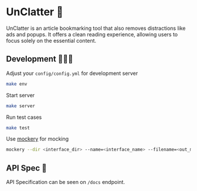 # UnClatter 📑

UnClatter is an article bookmarking tool that also removes distractions like ads and popups. It offers a clean reading experience, allowing users to focus solely on the essential content.

## Development 🧑🏻‍💻

Adjust your `config/config.yml` for development server

```bash
make env
```

Start server

```bash
make server
```

Run test cases

```bash
make test
```

Use [mockery](https://github.com/vektra/mockery) for mocking
```bash
mockery --dir <interface_dir> --name=<interface_name> --filename=<out_mock_fil> --output=<out_mock_dir> --outpkg=<mock_pkg>
```

## API Spec 📝

API Specification can be seen on `/docs` endpoint.
